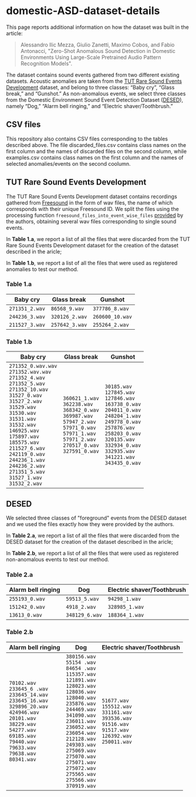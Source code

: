 # domestic-ASD-dataset-details

This page reports additional information on how the dataset was built in the article: 
> Alessandro Ilic Mezza, Giulio Zanetti, Maximo Cobos, and Fabio Antonacci, "Zero-Shot Anomalous Sound Detection in Domestic Environments Using Large-Scale Pretrained Audio Pattern Recognition Models". 

The dataset contains sound events gathered from two different existing datasets. Acoustic anomalies are taken from the [TUT Rare Sound Events Development](https://zenodo.org/record/401395#.Y4UdDX3MKMo) dataset, and belong to three classes: “Baby cry”, “Glass break,” and “Gunshot.” As non-anomalous events, we select three classes from the Domestic Environment Sound Event Detection Dataset ([DESED](https://zenodo.org/record/6026841#.Y4UxjX3MKMo)), namely “Dog,” “Alarm bell ringing,” and “Electric shaver/Toothbrush.”

## CSV files

This repository also contains CSV files corresponding to the tables described above. The file discarded_files.csv contains class names on the first column and the names of discarded files on the second column, while examples.csv contains class names on the first column and the names of selected anomalies/events on the second coolumn.

## TUT Rare Sound Events Development

The TUT Rare Sound Events Development dataset contains recordings gathered from [Freesound](https://freesound.org/) in the form of wav files, the name of which corresponds with their unique Freesound ID. We split the files using the processing function `freesound_files_into_event_wise_files` [provided](https://github.com/TUT-ARG/TUT_Rare_sound_events_mixture_synthesizer) by the authors, obtaining several wav files corresponding to single sound events.

In **Table 1.a**, we report a list of all the files that were discarded from the TUT Rare Sound Events Development dataset for the creation of the dataset described in the aricle;

In **Table 1.b**, we report a list of all the files that were used as registered anomalies to test our method.

### Table 1.a
| Baby cry       | Glass break       | Gunshot         |
|----------------|-------------------|-----------------|
| `271351_2.wav` | `86568_9.wav`     | `377786_8.wav`  |
| `244236_3.wav` | `320126_2.wav`    | `260600_10.wav` |
| `211527_3.wav` | `257642_3.wav`    | `255264_2.wav`  |

### Table 1.b
| Baby cry                                                                                                                                                                                                                                                                                                                                                                                                                                  | Glass break                                                                                                                                                                                               | Gunshot                                                                                                                                                                                                                                                                                |
|-------------------------------------------------------------------------------------------------------------------------------------------------------------------------------------------------------------------------------------------------------------------------------------------------------------------------------------------------------------------------------------------------------------------------------------------|-----------------------------------------------------------------------------------------------------------------------------------------------------------------------------------------------------------|----------------------------------------------------------------------------------------------------------------------------------------------------------------------------------------------------------------------------------------------------------------------------------------|
| `271352_0.wav.wav`<br /> `271352.wav.wav`<br /> `271352_4.wav`<br /> `271352_5.wav`<br /> `271352_10.wav`<br /> `31527_0.wav`<br /> `31527_2.wav`<br /> `31529.wav`<br /> `31530.wav`<br /> `31531.wav`<br /> `31532.wav`<br /> `146925.wav`<br /> `175897.wav`<br /> `185575.wav`<br /> `211527_6.wav`<br /> `242119_0.wav`<br /> `244236_1.wav`<br /> `244236_2.wav`<br /> `271351_5.wav`<br /> `31527_1.wav`<br /> `31532_2.wav`<br /> | `360621_1.wav`<br /> `362238.wav`<br /> `368342_0.wav`<br /> `369987.wav`<br /> `57947_2.wav`<br /> `57971_0.wav`<br /> `57971_1.wav`<br /> `57971_2.wav`<br /> `270517_0.wav`<br /> `327591_0.wav`<br /> | `30185.wav`<br /> `127845.wav`<br /> `127846.wav`<br /> `163738_0.wav`<br /> `204011_0.wav`<br /> `248204_1.wav`<br /> `249778_0.wav`<br /> `257876.wav`<br /> `258203_0.wav`<br /> `320135.wav`<br /> `332934_0.wav`<br /> `332935.wav`<br /> `341221.wav`<br /> `343435_0.wav`<br /> |

## DESED

We selected three classes of "foreground" events from the DESED dataset and we used the files exactly how they were provided by the authors.

In **Table 2.a**, we report a list of all the files that were discarded from the DESED dataset for the creation of the dataset described in the aricle;

In **Table 2.b**, we report a list of all the files that were used as registered non-anomalous events to test our method.

### Table 2.a

| Alarm bell ringing       | Dog            | Electric shaver/Toothbrush       |
|--------------------------|----------------|----------------------------------|
| `255193_0.wav`           | `59513_5.wav`  | `94298_1.wav`                    |
| `151242_0.wav`           | `4918_2.wav`   | `328985_1.wav`                   |
| `13613_0.wav`            | `348129_6.wav` | `188364_1.wav`                   |

### Table 2.b

| Alarm bell ringing                                                                                                                                                                                                                                                           | Dog                                                                                                                                                                                                                                                                                                                                                                                                                                                  | Electric shaver/Toothbrush                                                                                                                           |
|------------------------------------------------------------------------------------------------------------------------------------------------------------------------------------------------------------------------------------------------------------------------------|------------------------------------------------------------------------------------------------------------------------------------------------------------------------------------------------------------------------------------------------------------------------------------------------------------------------------------------------------------------------------------------------------------------------------------------------------|------------------------------------------------------------------------------------------------------------------------------------------------------|
| `70102.wav`<br /> `233645_6 .wav`<br /> `233645_14.wav`<br /> `233645_16.wav`<br /> `329896_20.wav`<br /> `424946.wav`<br /> `20101.wav`<br /> `38229.wav`<br /> `54277.wav`<br /> `69185.wav`<br /> `79440.wav`<br /> `79633.wav`<br /> `79638.wav`<br /> `80341.wav`<br /> | `380156.wav`<br /> `55154 .wav`<br /> `84654 .wav`<br /> `115357.wav`<br /> `121891.wav`<br /> `128023.wav`<br /> `128036.wav`<br /> `128040.wav`<br /> `235876.wav`<br /> `244469.wav`<br /> `341090.wav`<br /> `236011.wav`<br /> `236052.wav`<br /> `236054.wav`<br /> `212128.wav`<br /> `249303.wav`<br /> `275069.wav`<br /> `275070.wav`<br /> `275071.wav`<br /> `275072.wav`<br /> `275565.wav`<br /> `275566.wav`<br /> `370919.wav`<br /> | `51677.wav`<br /> `155512.wav`<br /> `331161.wav`<br /> `393536.wav`<br /> `91516.wav`<br /> `91517.wav`<br /> `126392.wav`<br /> `250011.wav`<br /> |
